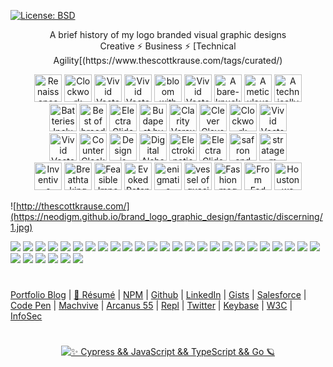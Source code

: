 [![License: BSD](https://badgen.net/badge/license/BSD/orange)](https://opensource.org/licenses/BSD-3-Clause)

<p align="center">A brief history of my logo branded visual graphic designs<br>Creative ⚡ Business ⚡ [Technical Agility[(https://www.thescottkrause.com/tags/curated/)<br></p>

<p align="center">
<img src="https://neodigm.github.io/vivid_vector_alphabet/wasm/vvd.svg" width="44" alt="Renaissance Man Weaponeered">
<img src="https://neodigm.github.io/vivid_vector_alphabet/wasm/vve.svg" width="44" alt="Clockwork Clever Tricknology">
<img src="https://neodigm.github.io/vivid_vector_alphabet/wasm/vvl.svg" width="44" alt="Vivid Vector Skulduggery">
<img src="https://neodigm.github.io/vivid_vector_alphabet/wasm/vvi.svg" width="44" alt="Vivid Vector indelible">
<img src="https://neodigm.github.io/vivid_vector_alphabet/wasm/vvr.svg" width="44" alt="bloom with the fragrance of mischief">
<img src="https://neodigm.github.io/vivid_vector_alphabet/wasm/vvi.svg" width="44" alt="Vivid Vector Preeminent">
<img src="https://neodigm.github.io/vivid_vector_alphabet/wasm/vvo.svg" width="44" alt="A bare-knuckle bucket of does">
<img src="https://neodigm.github.io/vivid_vector_alphabet/wasm/vvu.svg" width="44" alt="A meticulous merger of form and function.">
<img src="https://neodigm.github.io/vivid_vector_alphabet/wasm/vvs.svg" width="44" alt="A technically superior interior wrapped in a sophisticated exterior.">
<br>
<img src="https://neodigm.github.io/vivid_vector_alphabet/wasm/vvs.svg" width="44" alt="Batteries Included">
<img src="https://neodigm.github.io/vivid_vector_alphabet/wasm/vvt.svg" width="44" alt="Best of breed">
<img src="https://neodigm.github.io/vivid_vector_alphabet/wasm/vvu.svg" width="44" alt="Electra Glide Safron">
<img src="https://neodigm.github.io/vivid_vector_alphabet/wasm/vvn.svg" width="44" alt="Budapest by Blimp">
<img src="https://neodigm.github.io/vivid_vector_alphabet/wasm/vvn.svg" width="44" alt="Clarity Versus Chaos">
<img src="https://neodigm.github.io/vivid_vector_alphabet/wasm/vvi.svg" width="44" alt="Clever Clevorvoyant">
<img src="https://neodigm.github.io/vivid_vector_alphabet/wasm/vvn.svg" width="44" alt="Clockwork Clevor">
<img src="https://neodigm.github.io/vivid_vector_alphabet/wasm/vvg.svg" width="44" alt="Vivid Vector Compel">
<br>
<img src="https://neodigm.github.io/vivid_vector_alphabet/wasm/vvd.svg" width="44" alt="Vivid Vector">
<img src="https://neodigm.github.io/vivid_vector_alphabet/wasm/vva.svg" width="44" alt="Counter Clock Wise">
<img src="https://neodigm.github.io/vivid_vector_alphabet/wasm/vvz.svg" width="44" alt="Design is content not garish">
<img src="https://neodigm.github.io/vivid_vector_alphabet/wasm/vvz.svg" width="44" alt="Digital Alchemy">
<img src="https://neodigm.github.io/vivid_vector_alphabet/wasm/vvl.svg" width="44" alt="Electrokinetic propulsion ion wind">
<img src="https://neodigm.github.io/vivid_vector_alphabet/wasm/vvi.svg" width="44" alt="Electra Glide">
<img src="https://neodigm.github.io/vivid_vector_alphabet/wasm/vvn.svg" width="44" alt="safron and ginger">
<img src="https://neodigm.github.io/vivid_vector_alphabet/wasm/vvg.svg" width="44" alt="stratagem tapestry">
<br>
<img src="https://neodigm.github.io/vivid_vector_alphabet/wasm/vvb.svg" width="44" alt="Inventive Glide">
<img src="https://neodigm.github.io/vivid_vector_alphabet/wasm/vvr.svg" width="44" alt="Breathtaking Crave">
<img src="https://neodigm.github.io/vivid_vector_alphabet/wasm/vvi.svg" width="44" alt="Feasible Impossibilities">
<img src="https://neodigm.github.io/vivid_vector_alphabet/wasm/vvl.svg" width="44" alt="Evoked Potential">
<img src="https://neodigm.github.io/vivid_vector_alphabet/wasm/vvl.svg" width="44" alt="enigmatic doppelganger">
<img src="https://neodigm.github.io/vivid_vector_alphabet/wasm/vvi.svg" width="44" alt="vessel of quasi-religious longing">
<img src="https://neodigm.github.io/vivid_vector_alphabet/wasm/vva.svg" width="44" alt="Fashion mag shoots">
<img src="https://neodigm.github.io/vivid_vector_alphabet/wasm/vvn.svg" width="44" alt="From Fad to Fundamental">
<img src="https://neodigm.github.io/vivid_vector_alphabet/wasm/vvt.svg" width="44" alt="Houston we have an alternative">
</p>

![http://thescottkrause.com/](https://neodigm.github.io/brand_logo_graphic_design/fantastic/discerning/1.jpg)

![](https://neodigm.github.io/brand_logo_graphic_design/fantastic/discerning/2.webp)
![](https://neodigm.github.io/brand_logo_graphic_design/fantastic/discerning/3.webp)
![](https://neodigm.github.io/brand_logo_graphic_design/fantastic/discerning/23.gif)
![](https://neodigm.github.io/brand_logo_graphic_design/fantastic/discerning/4.webp)
![](https://neodigm.github.io/brand_logo_graphic_design/fantastic/discerning/5.webp)
![](https://neodigm.github.io/brand_logo_graphic_design/fantastic/discerning/6.webp)
![](https://neodigm.github.io/brand_logo_graphic_design/fantastic/discerning/7.webp)
![](https://neodigm.github.io/brand_logo_graphic_design/fantastic/discerning/8.webp)
![](https://neodigm.github.io/brand_logo_graphic_design/fantastic/discerning/9.webp)
![](https://neodigm.github.io/brand_logo_graphic_design/fantastic/discerning/10.webp)
![](https://neodigm.github.io/brand_logo_graphic_design/fantastic/discerning/11.webp)
![](https://neodigm.github.io/brand_logo_graphic_design/fantastic/discerning/12.webp)
![](https://neodigm.github.io/brand_logo_graphic_design/fantastic/discerning/13.webp)
![](https://neodigm.github.io/brand_logo_graphic_design/fantastic/discerning/14.webp)
![](https://neodigm.github.io/brand_logo_graphic_design/fantastic/discerning/15.webp)
![](https://neodigm.github.io/brand_logo_graphic_design/fantastic/discerning/16.webp)
![](https://neodigm.github.io/brand_logo_graphic_design/fantastic/discerning/17.webp)
![](https://neodigm.github.io/brand_logo_graphic_design/fantastic/discerning/18.webp)
![](https://neodigm.github.io/brand_logo_graphic_design/fantastic/discerning/19.webp)
![](https://neodigm.github.io/brand_logo_graphic_design/fantastic/discerning/20.webp)
![](https://neodigm.github.io/brand_logo_graphic_design/fantastic/discerning/21.webp)
![](https://neodigm.github.io/brand_logo_graphic_design/fantastic/discerning/24.webp)
![](https://neodigm.github.io/brand_logo_graphic_design/fantastic/discerning/25.webp)
![](https://neodigm.github.io/brand_logo_graphic_design/fantastic/discerning/26.webp)
![](https://neodigm.github.io/brand_logo_graphic_design/fantastic/discerning/27.webp)
![](https://neodigm.github.io/brand_logo_graphic_design/fantastic/discerning/28.webp)
![](https://neodigm.github.io/brand_logo_graphic_design/fantastic/discerning/29.webp)
![](https://neodigm.github.io/brand_logo_graphic_design/fantastic/discerning/30.webp)
![](https://neodigm.github.io/brand_logo_graphic_design/fantastic/discerning/31.webp)
![](https://neodigm.github.io/brand_logo_graphic_design/fantastic/discerning/the_legend_of_tacocat.jpg)
![](https://neodigm.github.io/brand_logo_graphic_design/fantastic/discerning/skills_graph_cy.webp)
#
[Portfolio Blog](https://www.theScottKrause.com) |
[🚀 Résumé](https://thescottkrause.com/Arcanus_Scott_C_Krause_2020.pdf) |
[NPM](https://www.npmjs.com/~neodigm) |
[Github](https://github.com/neodigm) |
[LinkedIn](https://www.linkedin.com/in/neodigm55/) |
[Gists](https://gist.github.com/neodigm) |
[Salesforce](https://trailblazer.me/id/skrause) |
[Code Pen](https://codepen.io/neodigm24) |
[Machvive](https://machvive.com/) |
[Arcanus 55](https://www.arcanus55.com/) |
[Repl](https://repl.it/@neodigm) |
[Twitter](https://twitter.com/neodigm24) |
[Keybase](https://keybase.io/neodigm) |
[W3C](https://www.w3.org/users/123844) | 
[InfoSec](https://arcanus55.medium.com/offline-vs-cloud-password-managers-51b1fbebe301)
#

<p align="center">
  <a target="_blank" href="https://thescottkrause.com/d3_datavis_skills.html">
  <img src="https://repository-images.githubusercontent.com/178555357/2b6ad880-7aa0-11ea-8dde-63e70187e3e9" title="✨ Cypress && JavaScript && TypeScript && Go 🪐">
  </a>
</p>
